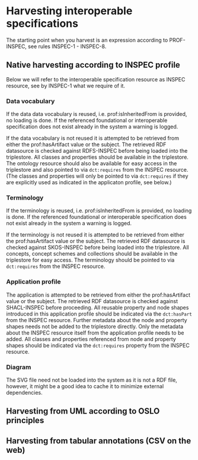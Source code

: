 # Harvesting interoperable specifications

The starting point when you harvest is an expression according to PROF-INSPEC, see rules INSPEC-1 - INSPEC-8.

## Native harvesting according to INSPEC profile

Below we will refer to the interoperable specification resource as INSPEC resource, see by INSPEC-1 what we require of it. 

### Data vocabulary

If the data data vocabulary is reused, i.e. prof:isInheritedFrom is provided, no loading is done. If the referenced foundational or interoperable specification does not exist already in the system a warning is logged.

If the data vocabulary is not reused it is attempted to be retrieved from either the prof:hasArtifact value or the subject. The retrieved RDF datasource is checked against RDFS-INSPEC before being loaded into the triplestore. All classes and properties should be available in the triplestore. The ontology resource should also be available for easy access in the triplestore and also pointed to via `dct:requires` from the INSPEC resource. (The classes and properties will only be pointed to via `dct:requires` if they are explicitly used as indicated in the applicaton profile, see below.)

### Terminology

If the terminology is reused, i.e. prof:isInheritedFrom is provided, no loading is done. If the referenced foundational or interoperable specification does not exist already in the system a warning is logged.

If the terminology is not reused it is attempted to be retrieved from either the prof:hasArtifact value or the subject. The retrieved RDF datasource is checked against SKOS-INSPEC before being loaded into the triplestore. All concepts, concept schemes and collections should be available in the triplestore for easy access. The terminology should be pointed to via `dct:requires` from the INSPEC resource.

### Application profile

The application  is attempted to be retrieved from either the prof:hasArtifact value or the subject. The retrieved RDF datasource is checked against SHACL-INSPEC before proceeding. All reusable property and node shapes introduced in this application profile should be indicated via the `dct:hasPart` from the INSPEC resource. Further metadata about the node and property shapes needs not be added to the triplestore directly. Only the metadata about the INSPEC resource itself from the application profile needs to be added. All classes and properties referenced from node and property shapes should be indicated via the `dct:requires` property from the INSPEC resource.

### Diagram

The SVG file need not be loaded into the system as it is not a RDF file, however, it might be a good idea to cache it to minimize external dependencies.

## Harvesting from UML according to OSLO principles

## Harvesting from tabular annotations (CSV on the web)

